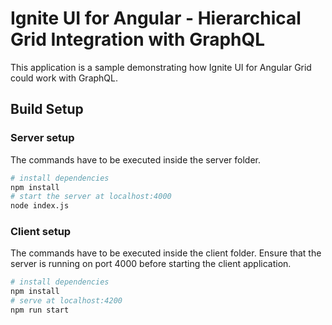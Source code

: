 # Ignite UI for Angular - Hierarchical Grid Integration with GraphQL

This application is a sample demonstrating how Ignite UI for Angular Grid could work with GraphQL.

## Build Setup

### Server setup

The commands have to be executed inside the server folder.

```bash
# install dependencies
npm install
# start the server at localhost:4000
node index.js
```

### Client setup

The commands have to be executed inside the client folder.
Ensure that the server is running on port 4000 before starting the client application.

```bash
# install dependencies
npm install
# serve at localhost:4200
npm run start
```
